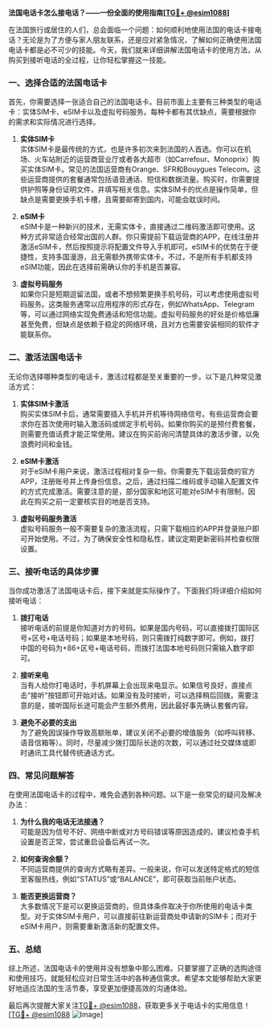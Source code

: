 **法国电话卡怎么接电话？——一份全面的使用指南[[TG💪+ @esim1088](https://t.me/s/esim1088)]**

在法国旅行或居住的人们，总会面临一个问题：如何顺利地使用法国的电话卡接电话？无论是为了方便与家人朋友联系，还是应对紧急情况，了解如何正确使用法国电话卡都是必不可少的技能。今天，我们就来详细讲解法国电话卡的使用方法，从购买到接听电话的全过程，让你轻松掌握这一技能。

### 一、选择合适的法国电话卡

首先，你需要选择一张适合自己的法国电话卡。目前市面上主要有三种类型的电话卡：实体SIM卡、eSIM卡以及虚拟号码服务。每种卡都有其优缺点，需要根据你的需求和实际情况进行选择。

1. **实体SIM卡**  
实体SIM卡是最传统的方式，也是许多初次来到法国的人首选。你可以在机场、火车站附近的运营商营业厅或者各大超市（如Carrefour、Monoprix）购买实体SIM卡。常见的法国运营商有Orange、SFR和Bouygues Telecom。这些运营商提供的套餐通常包括语音通话、短信和数据流量。购买时，你需要提供护照等身份证明文件，并填写相关信息。实体SIM卡的优点是操作简单，但缺点是需要更换手机卡槽，且需要邮寄到国内，可能会耽误时间。

2. **eSIM卡**  
eSIM卡是一种新兴的技术，无需实体卡，直接通过二维码激活即可使用。这种方式非常适合经常出国的人群。你只需提前下载运营商的APP，在线注册并激活eSIM卡，然后按照提示将配置文件导入手机即可。eSIM卡的优势在于便捷性，支持多国漫游，且无需额外携带实体卡。不过，不是所有手机都支持eSIM功能，因此在选择前需确认你的手机是否兼容。

3. **虚拟号码服务**  
如果你只是短期逗留法国，或者不想频繁更换手机号码，可以考虑使用虚拟号码服务。这类服务通常以应用程序的形式存在，例如WhatsApp、Telegram等，可以通过网络实现免费通话和短信功能。虚拟号码服务的好处是价格低廉甚至免费，但缺点是依赖于稳定的网络环境，且对方也需要安装相同的软件才能联系你。

### 二、激活法国电话卡

无论你选择哪种类型的电话卡，激活过程都是至关重要的一步。以下是几种常见激活方式：

1. **实体SIM卡激活**  
购买实体SIM卡后，通常需要插入手机并开机等待网络信号。有些运营商会要求你在首次使用时输入激活码或绑定手机号码。如果你购买的是预付费套餐，则需要充值话费才能正常使用。建议在购买前询问清楚具体的激活步骤，以免浪费时间和金钱。

2. **eSIM卡激活**  
对于eSIM卡用户来说，激活过程相对复杂一些。你需要先下载运营商的官方APP，注册账号并上传身份信息。之后，通过扫描二维码或手动输入配置文件的方式完成激活。需要注意的是，部分国家和地区可能对eSIM卡有限制，因此在购买之前一定要核实目的地是否支持。

3. **虚拟号码服务激活**  
虚拟号码服务一般不需要复杂的激活流程，只需下载相应的APP并登录账户即可开始使用。不过，为了确保安全性和隐私性，建议定期更新密码并检查权限设置。

### 三、接听电话的具体步骤

当你成功激活了法国电话卡后，接下来就是实际操作了。下面我们将详细介绍如何接听电话：

1. **拨打电话**  
接听电话的前提是你知道对方的号码。如果是国内号码，可以直接拨打国际区号+区号+电话号码；如果是本地号码，则只需拨打纯数字即可。例如，拨打中国的号码为+86+区号+电话号码，而拨打法国本地号码则只需输入数字即可。

2. **接听来电**  
当有人给你打电话时，手机屏幕上会出现来电显示。如果信号良好，直接点击“接听”按钮即可开始对话。如果没有及时接听，可以选择稍后回拨。需要注意的是，接听国际长途可能会产生额外费用，因此最好事先确认套餐内容。

3. **避免不必要的支出**  
为了避免因误操作导致高额账单，建议关闭不必要的增值服务（如呼叫转移、语音信箱等）。同时，尽量减少拨打国际长途的次数，可以通过社交媒体或即时通讯工具代替传统通话方式。

### 四、常见问题解答

在使用法国电话卡的过程中，难免会遇到各种问题。以下是一些常见的疑问及解决办法：

1. **为什么我的电话无法接通？**  
可能是因为信号不好、网络中断或对方号码错误等原因造成的。建议检查手机设置是否正常，尝试重启设备后再试一次。

2. **如何查询余额？**  
不同运营商提供的查询方式略有差异。一般来说，你可以发送特定格式的短信至客服热线，例如“STATUS”或“BALANCE”，即可获取当前账户状态。

3. **能否更换运营商？**  
大多数情况下是可以更换运营商的，但具体条件取决于你所使用的电话卡类型。对于实体SIM卡用户，可以直接前往新运营商处申请新的SIM卡；而对于eSIM卡用户，则需要重新激活新的配置文件。

### 五、总结

综上所述，法国电话卡的使用并没有想象中那么困难。只要掌握了正确的选购途径和使用技巧，就能轻松应对日常生活中的各种通信需求。希望本文能够帮助大家更好地适应法国的生活节奏，享受更加便捷高效的沟通体验。

最后再次提醒大家关注[TG💪+ @esim1088](https://t.me/s/esim1088)，获取更多关于电话卡的实用信息！[[TG💪+ @esim1088](https://t.me/s/esim1088) ![Image](https://i.postimg.cc/4NQfJmqS/Snipaste-2025-05-13-00-14-12.png)]